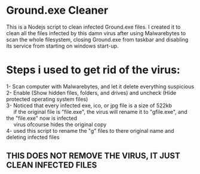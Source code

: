 # Ground.exe Cleaner
This is a Nodejs script to clean infected Ground.exe files.
I created it to clean all the files infected by this damn virus after using Malwarebytes to scan the whole filesystem, closing Ground.exe from taskbar and disabling its service from starting on windows start-up.

# Steps i used to get rid of the virus: 
1- Scan computer with Malwarebytes, and let it delete everything suspicious  
2- Enable (Show hidden files, folders, and drives) and uncheck (Hide protected operating system files)  
3- Noticed that every infected exe, ico, or jpg file is a size of 522kb  
&nbsp;&nbsp;&nbsp;&nbsp;&nbsp;if the original file is "file.exe", the virus will rename it to "gfile.exe", and the "file.exe" now is infected  
&nbsp;&nbsp;&nbsp;&nbsp;&nbsp;virus ofcourse hides the original copy  
4- used this script to rename the "g" files to there original name and deleting infected files  


## THIS DOES NOT REMOVE THE VIRUS, IT JUST CLEAN INFECTED FILES
